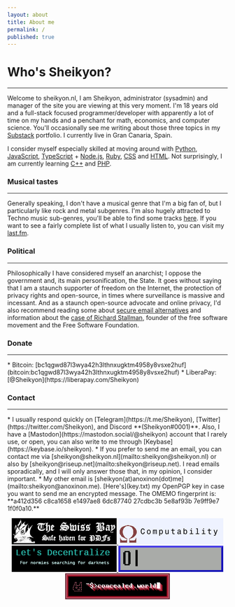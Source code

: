 ```yaml
---
layout: about
title: About me
permalink: /
published: true
---
```


# Who's Sheikyon? 
  <hr />

Welcome to sheikyon.nl, I am Sheikyon, administrator (sysadmin) and manager of the site you are viewing at this very moment. I'm 18 years old and a full-stack focused programmer/developer with apparently a lot of time on my hands and a penchant for math, economics, and computer science. You'll occasionally see me writing about those three topics in my [Substack](https://sheikyon.substack.com/) portfolio. I currently live in Gran Canaria, Spain.

I consider myself especially skilled at moving around with [Python](https://www.python.org/), [JavaScript](https://developer.mozilla.org/en-US/docs/Web/JavaScript), [TypeScript](https://www.typescriptlang.org/) + [Node.js](https://nodejs.org/en/), [Ruby](https://www.ruby-lang.org/en/), [CSS](https://developer.mozilla.org/en/docs/Web/CSS/:lang) and [HTML](https://developer.mozilla.org/es/docs/Web/HTML). Not surprisingly, I am currently learning [C++](https://en.wikipedia.org/wiki/C%2B%2B) and [PHP](https://www.php.net/).

### Musical tastes 
  <hr />

Generally speaking, I don't have a musical genre that I'm a big fan of, but I particularly like rock and metal subgenres. I'm also hugely attracted to Techno music sub-genres, you'll be able to find some tracks [here](https://www.youtube.com/c/HATE). If you want to see a fairly complete list of what I usually listen to, you can visit my [last.fm](https://www.last.fm/user/Sheikyon).

### Political 
  <hr />

Philosophically I have considered myself an anarchist; I oppose the government and, its main personification, the State. It goes without saying that I am a staunch supporter of freedom on the Internet, the protection of privacy rights and open-source, in times where surveillance is massive and incessant. And as a staunch open-source advocate and online privacy, I'd also recommend reading some about [secure email alternatives](https://digdeeper.neocities.org/ghost/email.html) and information about the [case of Richard Stallman](https://stallmansupport.org/), founder of the free software movement and the Free Software Foundation.

### Donate
 <hr />
 * Bitcoin: [bc1qgwd87l3wya42h3lthnxugktm4958y8vsxe2huf](bitcoin:bc1qgwd87l3wya42h3lthnxugktm4958y8vsxe2huf)
 * LiberaPay: [@Sheikyon](https://liberapay.com/Sheikyon)

### Contact
  <hr />
  * I usually respond quickly on [Telegram](https://t.me/Sheikyon), [Twitter](https://twitter.com/Sheikyon), and Discord **(Sheikyon#0001)**. Also, I have a [Mastodon](https://mastodon.social/@sheikyon) account that I rarely use, or open, you can also write to me through [Keybase](https://keybase.io/sheikyon).
  * If you prefer to send me an email, you can contact me via [sheikyon@sheikyon.nl](mailto:sheikyon@sheikyon.nl) or also by [sheikyon@riseup.net](mailto:sheikyon@riseup.net). I read emails sporadically, and I will only answer those that, in my opinion, I consider important.
  * My other email is [sheikyon(at)anoxinon(dot)me](mailto:sheikyon@anoxinon.me). [Here's](key.txt) my OpenPGP key in case you want to send me an encrypted message. The OMEMO fingerprint is: **a412d356 c8ca1658 e1497ae8 6dc87740 27cdbc3b 5e8af93b 7e9ff9e7 1f0f0a10.**

<p align="center">
  <a href="https://theswissbay.ch/pdf/">
         <img alt="The Swiss Bay" src="bay.jpg" width="240" height="60">

  <a href="https://computability.neocities.org/">
         <img alt="Computability" src="computability.png" width="240" height="60">

  <a href="https://letsdecentralize.org/">
         <img alt="Lets Decentralize" src="letsdecentralize.png" width="240" height="60">  

  <a href="https://omicronsetup.eu/">
         <img alt="Setup Omicron" src="omicron.gif" width="240" height="60">  

  <a href="https://concealed.world/">
         <img alt="Concealed World" src="worldthinglol.gif" width="240" height="60">       



